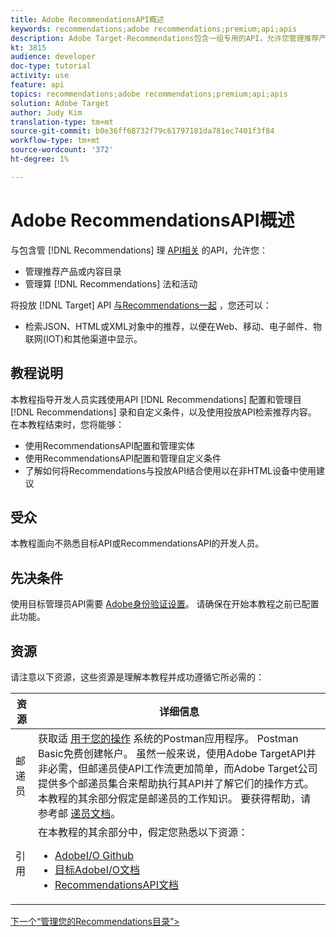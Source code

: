 ```yaml
---
title: Adobe RecommendationsAPI概述
keywords: recommendations;adobe recommendations;premium;api;apis
description: Adobe Target·Recommendations包含一组专用的API，允许您管理推荐产品和／或内容目录；管理推荐算法和活动;并在JSON、HTML或XML对象中提供推荐，以便在Web、移动、电子邮件、物联网和其他渠道中显示。
kt: 3815
audience: developer
doc-type: tutorial
activity: use
feature: api
topics: recommendations;adobe recommendations;premium;api;apis
solution: Adobe Target
author: Judy Kim
translation-type: tm+mt
source-git-commit: b0e36ff68732f79c61797181da781ec7401f3f84
workflow-type: tm+mt
source-wordcount: '372'
ht-degree: 1%

---
```



# Adobe RecommendationsAPI概述

与包含管 [!DNL Recommendations] 理 [API相关](https://docs.adobe.com/content/help/en/target/using/apis/api-overview.html) 的API，允许您：

* 管理推荐产品或内容目录
* 管理算 [!DNL Recommendations] 法和活动

将投放 [!DNL Target] API [与Recommendations一起](https://docs.adobe.com/content/help/en/target/using/apis/api-overview.html) ，您还可以：

* 检索JSON、HTML或XML对象中的推荐，以便在Web、移动、电子邮件、物联网(IOT)和其他渠道中显示。

## 教程说明

本教程指导开发人员实践使用API [!DNL Recommendations] 配置和管理目 [!DNL Recommendations] 录和自定义条件，以及使用投放API检索推荐内容。 在本教程结束时，您将能够：

* 使用RecommendationsAPI配置和管理实体
* 使用RecommendationsAPI配置和管理自定义条件
* 了解如何将Recommendations与投放API结合使用以在非HTML设备中使用建议

## 受众

本教程面向不熟悉目标API或RecommendationsAPI的开发人员。

## 先决条件

使用目标管理员API需要 [Adobe身份验证设置](../apis/configure-io-target-integration.md)。 请确保在开始本教程之前已配置此功能。

## 资源

请注意以下资源，这些资源是理解本教程并成功遵循它所必需的：

| 资源 | 详细信息 |
| --- | --- |
| 邮递员 | 获取适 [用于您的操作](https://www.postman.com/downloads/) 系统的Postman应用程序。 Postman Basic免费创建帐户。 虽然一般来说，使用Adobe TargetAPI并非必需，但邮递员使API工作流更加简单，而Adobe Target公司提供多个邮递员集合来帮助执行其API并了解它们的操作方式。 本教程的其余部分假定是邮递员的工作知识。 要获得帮助，请参考邮 [递员文档](https://learning.getpostman.com/)。 |
| 引用 | 在本教程的其余部分中，假定您熟悉以下资源：<UL><li>[AdobeI/O Github](https://github.com/adobeio)</li><li>[目标AdobeI/O文档](https://developers.adobetarget.com/api/#introduction)</li><li>[RecommendationsAPI文档](https://developers.adobetarget.com/api/recommendations/)</li></ul> |

[下一个“管理您的Recommendations目录”>](manage-catalog.md)

